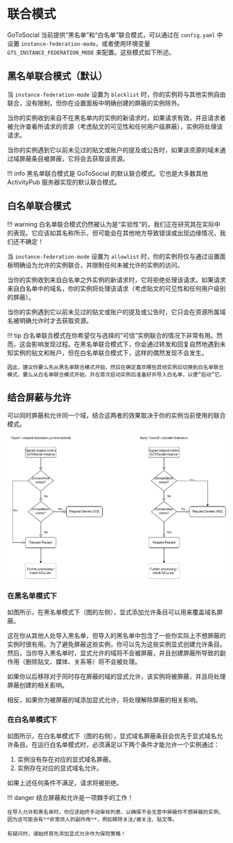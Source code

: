 # 联合模式

GoToSocial 当前提供“黑名单”和“白名单”联合模式，可以通过在 `config.yaml` 中设置 `instance-federation-mode`，或者使用环境变量 `GTS_INSTANCE_FEDERATION_MODE` 来配置。这些模式如下所述。

## 黑名单联合模式（默认）

当 `instance-federation-mode` 设置为 `blocklist` 时，你的实例将与其他实例自由联合，没有限制，但你在设置面板中明确创建的屏蔽的实例除外。

当你的实例收到来自不在黑名单内的实例的新请求时，如果请求有效，并且请求者被允许查看所请求的资源（考虑贴文的可见性和任何用户级屏蔽），实例将处理该请求。

当你的实例遇到它以前未见过的贴文或账户的提及或公告时，如果该资源的域未通过域屏蔽条目被屏蔽，它将会去获取该资源。

!!! info
    黑名单联合模式是 GoToSocial 的默认联合模式。它也是大多数其他 ActivityPub 服务器实现的默认联合模式。

## 白名单联合模式

!!! warning
    白名单联合模式仍然被认为是“实验性”的，我们正在研究其在实际中的表现。它应该如其名称所示，但可能会在其他地方导致错误或出现边缘情况，我们还不确定！

当 `instance-federation-mode` 设置为 `allowlist` 时，你的实例将仅与通过设置面板明确设为允许的实例联合，并限制任何未被允许的实例的访问。

当你的实例收到来自白名单之外实例的新请求时，它将拒绝处理该请求。如果请求来自白名单中的域名，你的实例将处理该请求（考虑贴文的可见性和任何用户级别的屏蔽）。

当你的实例遇到它以前未见过的贴文或账户的提及或公告时，它只会在资源所属域名被明确允许时才去获取资源。

!!! tip
    白名单联合模式在你希望仅与选择的“可信”实例联合的情况下非常有用。然而，这会影响发现过程。在黑名单联合模式下，你会通过转发和回复自然地遇到未知实例的贴文和账户，但在白名单联合模式下，这样的偶然发现不会发生。
    
    因此，建议你要么先从黑名单联合模式开始，然后在确定喜欢哪些其他实例后切换到白名单联合模式，要么从白名单联合模式开始，并在首次启动实例后准备好并导入白名单，以便“启动”它。

## 结合屏蔽与允许

可以同时屏蔽和允许同一个域，结合这两者的效果取决于你的实例当前使用的联合模式。

![一个流程图，显示两种不同联合模式如何处理传入的请求。](../../../assets/diagrams/federation_modes.png)

### 在黑名单模式下

如图所示，在黑名单模式下（图的左侧），显式添加允许条目可以用来覆盖域名屏蔽。

这在你从其他人处导入黑名单，但导入的黑名单中包含了一些你实际上不想屏蔽的实例时很有用。为了避免屏蔽这些实例，你可以先为这些实例显式创建允许条目。然后，当你导入黑名单时，显式允许的域将不会被屏蔽，并且创建屏蔽所导致的副作用（删除贴文、媒体、关系等）将不会被处理。

如果你以后移除对于同时存在屏蔽的域的显式允许，该实例将被屏蔽，并且将处理屏蔽创建的相关影响。

相反，如果你为被屏蔽的域添加显式允许，将处理解除屏蔽的相关影响。

### 在白名单模式下

如图所示，在白名单模式下（图的右侧），显式域名屏蔽条目会优先于显式域名允许条目。在运行白名单模式时，必须满足以下两个条件才能允许一个实例通过：

1. 实例没有存在对应的显式域名屏蔽。
2. 实例存在对应的显式域名允许。

如果上述任何条件不满足，请求将被拒绝。

!!! danger
    结合屏蔽和允许是一项棘手的工作！
    
    在导入允许和黑名单时，你应该始终手动审核列表，以确保不会无意中屏蔽你不想屏蔽的实例，因为这可能会有**非常烦人的副作用**，例如移除关注/被关注、贴文等。
    
    有疑问时，请始终首先添加显式允许作为保险策略！
